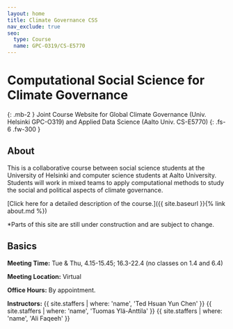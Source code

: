 ```yaml
---
layout: home
title: Climate Governance CSS
nav_exclude: true
seo:
  type: Course
  name: GPC-O319/CS-E5770
---
```


# Computational Social Science for Climate Governance 
{: .mb-2 }
Joint Course Website for Global Climate Governance (Univ. Helsinki GPC-O319) and Applied Data Science (Aalto Univ. CS-E5770)
{: .fs-6 .fw-300 }

## About

This is a collaborative course between social science students at the University of Helsinki and computer science students at Aalto University. Students will work in mixed teams to apply computational methods to study the social and political aspects of climate governance. 

[Click here for a detailed description of the course.]({{ site.baseurl }}{% link about.md %})

*Parts of this site are still under construction and are subject to change.

## Basics

**Meeting Time:** Tue & Thu, 4.15-15.45; 16.3-22.4 (no classes on 1.4 and 6.4)

**Meeting Location:** Virtual

**Office Hours:** By appointment.

**Instructors:**
{{ site.staffers | where: 'name', 'Ted Hsuan Yun Chen' }}
{{ site.staffers | where: 'name', 'Tuomas Ylä-Anttila' }}
{{ site.staffers | where: 'name', 'Ali Faqeeh' }}
